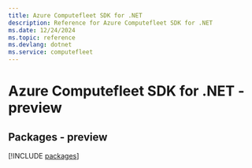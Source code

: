 ```yaml
---
title: Azure Computefleet SDK for .NET
description: Reference for Azure Computefleet SDK for .NET
ms.date: 12/24/2024
ms.topic: reference
ms.devlang: dotnet
ms.service: computefleet
---
```

# Azure Computefleet SDK for .NET - preview
## Packages - preview
[!INCLUDE [packages](computefleet-index.md)]